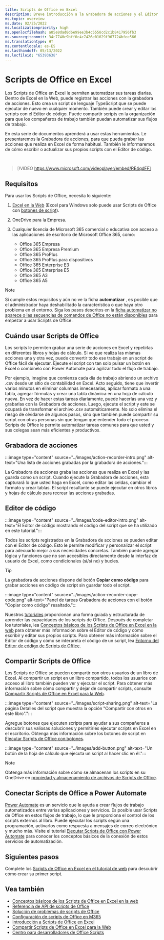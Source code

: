 ```yaml
---
title: Scripts de Office en Excel
description: Breve introducción a la Grabadora de acciones y el Editor de código para scripts de Office.
ms.topic: overview
ms.date: 02/25/2022
ms.localizationpriority: high
ms.openlocfilehash: a85e8dad8d6e99ee3b4c5558cd2c1b8417956fb3
ms.sourcegitcommit: 34c7740c9bff0e4c7426e01029f967724bfee566
ms.translationtype: HT
ms.contentlocale: es-ES
ms.lasthandoff: 05/13/2022
ms.locfileid: "65393638"
---
```

# <a name="office-scripts-in-excel"></a>Scripts de Office en Excel

Los Scripts de Office en Excel le permiten automatizar sus tareas diarias. Dentro de Excel en la Web, puede registrar las acciones con la grabadora de acciones. Esto crea un script de lenguaje TypeScript que se puede ejecutar de nuevo en cualquier momento. También puede crear y editar los scripts con el Editor de código. Puede compartir scripts en la organización para que los compañeros de trabajo también puedan automatizar sus flujos de trabajo.

En esta serie de documentos aprenderá a usar estas herramientas. Le presentaremos la Grabadora de acciones, para que pueda grabar las acciones que realiza en Excel de forma habitual. También le informaremos de cómo escribir o actualizar sus propios scripts con el Editor de código.

<br>

> [!VIDEO https://www.microsoft.com/videoplayer/embed/RE4qdFF]

## <a name="requirements"></a>Requisitos

Para usar los Scripts de Office, necesita lo siguiente:

1. [Excel en la Web](https://www.office.com/launch/excel) (Excel para Windows solo puede usar Scripts de Office con [botones de script](../develop/script-buttons.md)).
1. OneDrive para la Empresa.
1. Cualquier licencia de Microsoft 365 comercial o educativa con acceso a las aplicaciones de escritorio de Microsoft Office 365, como:

    - Office 365 Empresa
    - Office 365 Empresa Premium
    - Office 365 ProPlus
    - Office 365 ProPlus para dispositivos
    - Office 365 Enterprise E3
    - Office 365 Enterprise E5
    - Office 365 A3
    - Office 365 A5

> [!NOTE]
> Si cumple estos requisitos y aún no ve la ficha **automatizar** , es posible que el administrador haya deshabilitado la característica o que haya otro problema en el entorno. Siga los pasos descritos en la [ficha automatizar no aparece o las secuencias de comandos de Office no están disponibles](../testing/troubleshooting.md#automate-tab-not-appearing-or-office-scripts-unavailable) para empezar a usar Scripts de Office.

## <a name="when-to-use-office-scripts"></a>Cuándo usar Scripts de Office

Los scripts le permiten grabar una serie de acciones en Excel y repetirlas en diferentes libros y hojas de cálculo. Si ve que realiza las mismas acciones una y otra vez, puede convertir todo ese trabajo en un script de Office fácil de ejecutar. Ejecute el script con tan solo pulsar un botón en Excel o combínelo con Power Automate para agilizar todo el flujo de trabajo.

Por ejemplo, imagine que comienza cada día de trabajo abriendo un archivo .csv desde un sitio de contabilidad en Excel. Acto seguido, tiene que invertir varios minutos en eliminar columnas innecesarias, aplicar formato a una tabla, agregar fórmulas y crear una tabla dinámica en una hoja de cálculo nueva. En vez de hacer estas tareas diariamente, puede hacerlas una vez y grabarlas con la Grabadora de acciones. Luego, ejecute el script y este se ocupará de transformar el archivo .csv automáticamente. No solo elimina el riesgo de olvidarse de algunos pasos, sino que también puede compartir su script con otras personas sin que tengan que entender todo el proceso. Scripts de Office le permite automatizar tareas comunes para que usted y sus colegas sean más eficientes y productivos.

## <a name="action-recorder"></a>Grabadora de acciones

:::image type="content" source="../images/action-recorder-intro.png" alt-text="Una lista de acciones grabadas por la grabadora de acciones.":::

La Grabadora de acciones graba las acciones que realiza en Excel y las guarda como un script. Cuando ejecute la Grabadora de acciones, esta capturará lo que usted haga en Excel, como editar las celdas, cambiar el formato y crear tablas. El script resultante se puede ejecutar en otros libros y hojas de cálculo para recrear las acciones grabadas.

## <a name="code-editor"></a>Editor de código

:::image type="content" source="../images/code-editor-intro.png" alt-text="El Editor de código mostrando el código del script que se ha utilizado en este tutorial.":::

Todos los scripts registrados en la Grabadora de acciones se pueden editar con el Editor de código. Esto le permite modificar y personalizar el script para adecuarlo mejor a sus necesidades concretas. También puede agregar lógica y funciones que no son accesibles directamente desde la interfaz de usuario de Excel, como condicionales (si/si no) y bucles.

> [!TIP]
> La grabadora de acciones dispone del botón **Copiar como código** para grabar acciones en código de script sin guardar todo el script.
>
> :::image type="content" source="../images/action-recorder-copy-code.png" alt-text="Panel de tareas Grabadora de acciones con el botón &quot;Copiar como código&quot; resaltado.":::

Nuestros [tutoriales](../tutorials/excel-tutorial.md) proporcionan una forma guiada y estructurada de aprender las capacidades de los scripts de Office. Después de completar los tutoriales, lea [Conceptos básicos de los Scripts de Office en Excel en la web](../develop/scripting-fundamentals.md) para obtener más información sobre el Editor de código y cómo escribir y editar sus propios scripts. Para obtener más información sobre el Editor de código y cómo se interpreta el código de un script, lea [Entorno del Editor de código de Scripts de Office](code-editor-environment.md).

## <a name="share-office-scripts"></a>Compartir Scripts de Office

Los Scripts de Office se pueden compartir con otros usuarios de un libro de Excel. Al compartir un script en un libro compartido, todos los usuarios con acceso al libro también pueden ver y ejecutar el script. Para obtener más información sobre cómo compartir y dejar de compartir scripts, consulte [Compartir Scripts de Office en Excel para la Web](https://support.microsoft.com/office/226eddbc-3a44-4540-acfe-fccda3d1122b).

:::image type="content" source="../images/script-sharing.png" alt-text="La página Detalles del script que muestra la opción &quot;Compartir con otros en este libro&quot;.":::

Agregue botones que ejecuten scripts para ayudar a sus compañeros a descubrir sus valiosas soluciones y permitirles ejecutar scripts en Excel en el escritorio. Obtenga más información sobre los botones de script en [Ejecutar Scripts de Office con botones](../develop/script-buttons.md).

:::image type="content" source="../images/add-button.png" alt-text="Un botón de la hoja de cálculo que ejecuta un script al hacer clic en él.":::

> [!NOTE]
> Obtenga más información sobre cómo se almacenan los scripts en su OneDrive en [propiedad y almacenamiento de archivos de Scripts de Office](script-storage.md).

## <a name="connect-office-scripts-to-power-automate"></a>Conectar Scripts de Office a Power Automate

[Power Automate](https://flow.microsoft.com/) es un servicio que le ayuda a crear flujos de trabajo automatizados entre varias aplicaciones y servicios. Es posible usar Scripts de Office en estos flujos de trabajo, lo que le proporciona el control de los scripts externos al libro. Puede ejecutar los scripts según una programación, activarlos como respuesta a mensajes de correo electrónico y mucho más. Visite el tutorial [Ejecutar Scripts de Office con Power Automate](../tutorials/excel-power-automate-manual.md) para conocer los conceptos básicos de la conexión de estos servicios de automatización.

## <a name="next-steps"></a>Siguientes pasos

Complete los [Scripts de Office en Excel en el tutorial de web](../tutorials/excel-tutorial.md) para descubrir cómo crear su primer script.

## <a name="see-also"></a>Vea también

- [Conceptos básicos de los Scripts de Office en Excel en la web](../develop/scripting-fundamentals.md)
- [Referencia de API de scripts de Office](/javascript/api/office-scripts/overview)
- [Solución de problemas de scripts de Office](../testing/troubleshooting.md)
- [Configuración de scripts de Office en M365](https://support.office.com/article/office-scripts-settings-in-m365-19d3c51a-6ca2-40ab-978d-60fa49554dcf)
- [Introducción a Scripts de Office en Excel](https://support.microsoft.com/office/9fbe283d-adb8-4f13-a75b-a81c6baf163a)
- [Compartir Scripts de Office en Excel para la Web](https://support.microsoft.com/office/226eddbc-3a44-4540-acfe-fccda3d1122b)
- [Centro para desarrolladores de Office Scripts](https://developer.microsoft.com/office-scripts)
